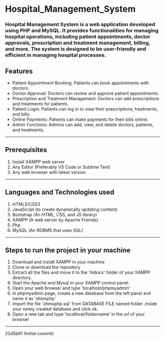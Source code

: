 
# Hospital_Management_System
### Hospital Management System is a web application developed using PHP and MySQL. It provides functionalities for managing hospital operations, including patient appointments, doctor approvals, prescription and treatment management, billing, and more. The system is designed to be user-friendly and efficient in managing hospital processes.
## Features
+ Patient Appointment Booking: Patients can book appointments with doctors.
+ Doctor Approval: Doctors can review and approve patient appointments.
+ Prescription and Treatment Management: Doctors can add prescriptions and treatments for patients.
+ Patient Login: Patients can log in to view their prescriptions, treatments, and bills.
+ Online Payments: Patients can make payments for their bills online.
+ Admin Functions: Admins can add, view, and delete doctors, patients, and treatments.

--------------
## Prerequisites
1. Install XAMPP web server
2. Any Editor (Preferably VS Code or Sublime Text)
3. Any web browser with latest version
---------------------
## Languages and Technologies used
1. HTML5/CSS3
2. JavaScript (to create dynamically updating content)
3. Bootstrap (An HTML, CSS, and JS library)
4. XAMPP (A web server by Apache Friends)
5. Php
6. MySQL (An RDBMS that uses SQL)
------------------------
## Steps to run the project in your machine
1. Download and install XAMPP in your machine
2. Clone or download the repository
3. Extract all the files and move it to the 'htdocs' folder of your XAMPP directory.
4. Start the Apache and Mysql in your XAMPP control panel.
5. Open your web browser and type 'localhost/phpmyadmin'
6. In phpmyadmin page, create a new database from the left panel and name it as 'ohmsphp'
7. Import the file 'ohmsphp.sql' from DATABASE FILE named folder ,inside your newly created database and click ok.
8. Open a new tab and type 'localhost/foldername' in the url of your browser
--------------------
22d5b61 (Initial commit)
